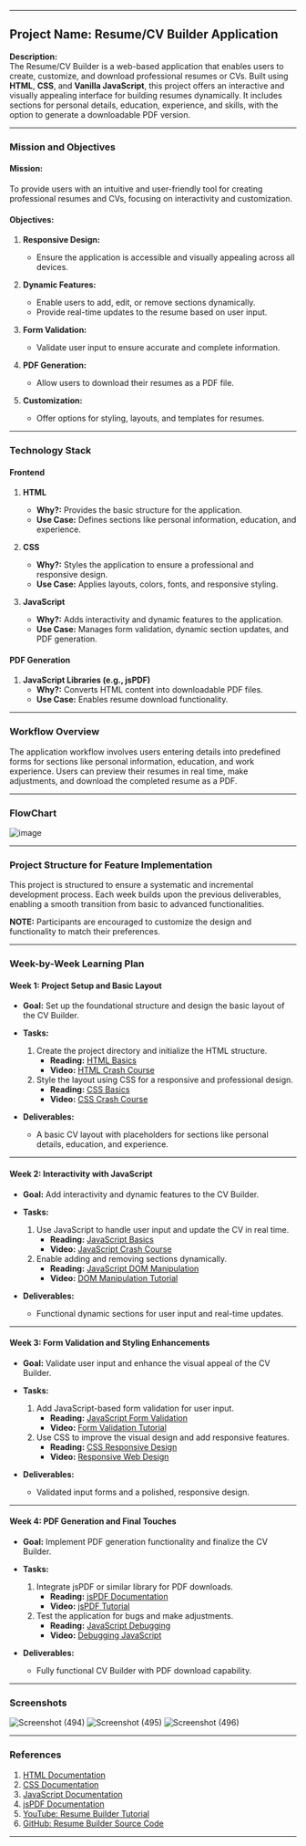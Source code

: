 
---

## **Project Name:** Resume/CV Builder Application  

**Description:**  
The Resume/CV Builder is a web-based application that enables users to create, customize, and download professional resumes or CVs. Built using **HTML**, **CSS**, and **Vanilla JavaScript**, this project offers an interactive and visually appealing interface for building resumes dynamically. It includes sections for personal details, education, experience, and skills, with the option to generate a downloadable PDF version.

---

### **Mission and Objectives**

#### **Mission:**  
To provide users with an intuitive and user-friendly tool for creating professional resumes and CVs, focusing on interactivity and customization.  

#### **Objectives:**  
1. **Responsive Design:**  
   - Ensure the application is accessible and visually appealing across all devices.  

2. **Dynamic Features:**  
   - Enable users to add, edit, or remove sections dynamically.  
   - Provide real-time updates to the resume based on user input.  

3. **Form Validation:**  
   - Validate user input to ensure accurate and complete information.  

4. **PDF Generation:**  
   - Allow users to download their resumes as a PDF file.  

5. **Customization:**  
   - Offer options for styling, layouts, and templates for resumes.  

---

### **Technology Stack**

#### **Frontend**
1. **HTML**  
   - **Why?:** Provides the basic structure for the application.  
   - **Use Case:** Defines sections like personal information, education, and experience.  

2. **CSS**  
   - **Why?:** Styles the application to ensure a professional and responsive design.  
   - **Use Case:** Applies layouts, colors, fonts, and responsive styling.  

3. **JavaScript**  
   - **Why?:** Adds interactivity and dynamic features to the application.  
   - **Use Case:** Manages form validation, dynamic section updates, and PDF generation.  

#### **PDF Generation**
1. **JavaScript Libraries (e.g., jsPDF)**  
   - **Why?:** Converts HTML content into downloadable PDF files.  
   - **Use Case:** Enables resume download functionality.  

---

### **Workflow Overview**  
The application workflow involves users entering details into predefined forms for sections like personal information, education, and work experience. Users can preview their resumes in real time, make adjustments, and download the completed resume as a PDF.  

---

### **FlowChart**  
![image](https://github.com/user-attachments/assets/cv-builder-flowchart)

---

### **Project Structure for Feature Implementation**  

This project is structured to ensure a systematic and incremental development process. Each week builds upon the previous deliverables, enabling a smooth transition from basic to advanced functionalities.  

**NOTE:** Participants are encouraged to customize the design and functionality to match their preferences.  

---

### **Week-by-Week Learning Plan**

#### **Week 1: Project Setup and Basic Layout**  
- **Goal:** Set up the foundational structure and design the basic layout of the CV Builder.  

- **Tasks:**  
  1. Create the project directory and initialize the HTML structure.  
     - **Reading:** [HTML Basics](https://www.w3schools.com/html/)  
     - **Video:** [HTML Crash Course](https://www.youtube.com/watch?v=BsDoLVMnmZs)  
  2. Style the layout using CSS for a responsive and professional design.  
     - **Reading:** [CSS Basics](https://www.w3schools.com/css/)  
     - **Video:** [CSS Crash Course](https://www.youtube.com/watch?v=yfoY53QXEnI)  

- **Deliverables:**  
  - A basic CV layout with placeholders for sections like personal details, education, and experience.

---

#### **Week 2: Interactivity with JavaScript**  
- **Goal:** Add interactivity and dynamic features to the CV Builder.  

- **Tasks:**  
  1. Use JavaScript to handle user input and update the CV in real time.  
     - **Reading:** [JavaScript Basics](https://www.w3schools.com/js/)  
     - **Video:** [JavaScript Crash Course](https://www.youtube.com/watch?v=hdI2bqOjy3c)  
  2. Enable adding and removing sections dynamically.  
     - **Reading:** [JavaScript DOM Manipulation](https://developer.mozilla.org/en-US/docs/Web/API/Document_Object_Model)  
     - **Video:** [DOM Manipulation Tutorial](https://www.youtube.com/watch?v=y17RuWkWdn8)  

- **Deliverables:**  
  - Functional dynamic sections for user input and real-time updates.

---

#### **Week 3: Form Validation and Styling Enhancements**  
- **Goal:** Validate user input and enhance the visual appeal of the CV Builder.  

- **Tasks:**  
  1. Add JavaScript-based form validation for user input.  
     - **Reading:** [JavaScript Form Validation](https://developer.mozilla.org/en-US/docs/Learn/Forms/Form_validation)  
     - **Video:** [Form Validation Tutorial](https://www.youtube.com/watch?v=S3_SZqf2h8M)  
  2. Use CSS to improve the visual design and add responsive features.  
     - **Reading:** [CSS Responsive Design](https://www.w3schools.com/css/css_rwd_intro.asp)  
     - **Video:** [Responsive Web Design](https://www.youtube.com/watch?v=srvUrASNj0s)  

- **Deliverables:**  
  - Validated input forms and a polished, responsive design.

---

#### **Week 4: PDF Generation and Final Touches**  
- **Goal:** Implement PDF generation functionality and finalize the CV Builder.  

- **Tasks:**  
  1. Integrate jsPDF or similar library for PDF downloads.  
     - **Reading:** [jsPDF Documentation](https://github.com/parallax/jsPDF)  
     - **Video:** [jsPDF Tutorial](https://www.youtube.com/watch?v=6toXMFyQdB0&list=PLc1g3vwxhg1WVhYrKP0GJlZIlSn9loyXD)  
  2. Test the application for bugs and make adjustments.  
     - **Reading:** [JavaScript Debugging](https://www.w3schools.com/js/js_debugging.asp)  
     - **Video:** [Debugging JavaScript](https://www.youtube.com/watch?v=_QtUGdaCb1c)  

- **Deliverables:**  
  - Fully functional CV Builder with PDF download capability.

---

### **Screenshots**  
  
![Screenshot (494)](https://github.com/user-attachments/assets/b3a86764-5d64-409d-bfb7-031b93715542)
![Screenshot (495)](https://github.com/user-attachments/assets/bfe423c6-bfa3-4911-bfaa-52dab1448bd6)
![Screenshot (496)](https://github.com/user-attachments/assets/52124bc6-11be-4bb3-ba66-cc814e2e9b4a)

---

### **References**  
1. [HTML Documentation](https://www.w3schools.com/html/)  
2. [CSS Documentation](https://www.w3schools.com/css/)  
3. [JavaScript Documentation](https://www.w3schools.com/js/)  
4. [jsPDF Documentation](https://github.com/parallax/jsPDF)  
5. [YouTube: Resume Builder Tutorial](https://www.youtube.com/watch?v=ojFkXf-iGXo)  
6. [GitHub: Resume Builder Source Code](https://github.com/prabinmagar/resume-builder-using-vanilla-javascript.git)  

--- 
